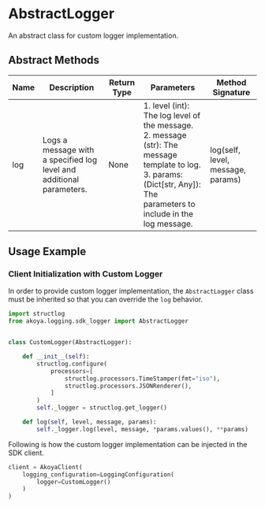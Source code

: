 
# AbstractLogger

An abstract class for custom logger implementation.

## Abstract Methods

| Name | Description | Return Type | Parameters | Method Signature |
|  --- | --- | --- | --- | --- |
| log | Logs a message with a specified log level and additional parameters. | None | 1. level (int): The log level of the message.<br>2. message (str): The message template to log.<br>3. params: (Dict[str, Any]): The parameters to include in the log message. | log(self, level, message, params) |

## Usage Example

### Client Initialization with Custom Logger

In order to provide custom logger implementation, the `AbstractLogger` class must be inherited so that you can override the `log` behavior.

```python
import structlog
from akoya.logging.sdk_logger import AbstractLogger


class CustomLogger(AbstractLogger):

    def __init__(self):
        structlog.configure(
            processors=[
                structlog.processors.TimeStamper(fmt="iso"),
                structlog.processors.JSONRenderer(),
            ]
        )
        self._logger = structlog.get_logger()

    def log(self, level, message, params):
        self._logger.log(level, message, *params.values(), **params)
```

Following is how the custom logger implementation can be injected in the SDK client.

```python
client = AkoyaClient(
    logging_configuration=LoggingConfiguration(
        logger=CustomLogger()
    )
)
```


